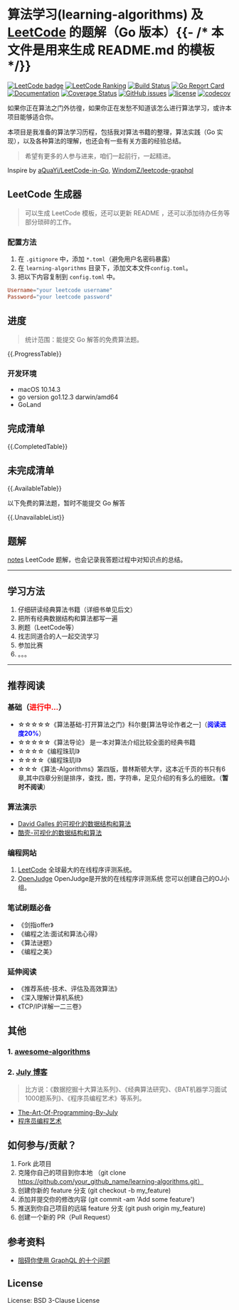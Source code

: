 # 算法学习(learning-algorithms) 及 [LeetCode](https://leetcode.com) 的题解（Go 版本）{{- /* 本文件是用来生成 README.md 的模板 */}}

[![LeetCode badge](https://leetcode-badge.chyroc.cn/?name=maiyang)](https://leetcode-badge.chyroc.cn/?name=maiyang)
[![LeetCode Ranking](https://img.shields.io/badge/{{.Username}}-{{.Ranking}}-blue.svg)](https://leetcode.com/{{.Username}}/)
[![Build Status](https://travis-ci.org/yangwenmai/learning-algorithms.svg?branch=master)](https://travis-ci.org/yangwenmai/learning-algorithms)
[![Go Report Card](https://goreportcard.com/badge/github.com/yangwenmai/learning-algorithms)](https://goreportcard.com/report/github.com/yangwenmai/learning-algorithms)
[![Documentation](https://godoc.org/github.com/yangwenmai/learning-algorithms?status.svg)](http://godoc.org/github.com/yangwenmai/learning-algorithms)
[![Coverage Status](https://coveralls.io/repos/github/yangwenmai/learning-algorithms/badge.svg?branch=master)](https://coveralls.io/github/yangwenmai/learning-algorithms?branch=master)
[![GitHub issues](https://img.shields.io/github/issues/yangwenmai/learning-algorithms.svg)](https://github.com/yangwenmai/learning-algorithms/issues)
[![license](https://img.shields.io/github/license/yangwenmai/learning-algorithms.svg?maxAge=2592000)](https://github.com/yangwenmai/learning-algorithms/LICENSE)
[![codecov](https://codecov.io/gh/yangwenmai/learning-algorithms/branch/master/graph/badge.svg)](https://codecov.io/gh/yangwenmai/learning-algorithms)

如果你正在算法之门外彷徨，如果你正在发愁不知道该怎么进行算法学习，或许本项目能够适合你。

本项目是我准备的算法学习历程，包括我对算法书籍的整理，算法实践（Go 实现），以及各种算法的理解，也还会有一些有关方面的经验总结。

>希望有更多的人参与进来，咱们一起前行，一起精进。

Inspire by [aQuaYi/LeetCode-in-Go](https://github.com/aQuaYi/LeetCode-in-Go), [WindomZ/leetcode-graphql](https://github.com/WindomZ/leetcode-graphql)

## LeetCode 生成器

> 可以生成 LeetCode 模板，还可以更新 README ，还可以添加待办任务等部分琐碎的工作。

### 配置方法

1. 在 `.gitignore` 中，添加 `*.toml`（避免用户名密码暴露）
1. 在 `learning-algorithms` 目录下，添加文本文件`config.toml`。
1. 把以下内容复制到 `config.toml` 中。

```toml
Username="your leetcode username"
Password="your leetcode password"
```

## 进度

>统计范围：能提交 Go 解答的免费算法题。

{{.ProgressTable}}

### 开发环境

- macOS 10.14.3
- go version go1.12.3 darwin/amd64
- GoLand

## 完成清单

{{.CompletedTable}}

## 未完成清单

{{.AvailableTable}}

以下免费的算法题，暂时不能提交 Go 解答

{{.UnavailableList}}

## 题解

[notes](practice/notes) LeetCode 题解，也会记录我答题过程中对知识点的总结。

----

## 学习方法

1. 仔细研读经典算法书籍（详细书单见后文）
2. 把所有经典数据结构和算法都写一遍
3. 刷题（LeetCode等）
4. 找志同道合的人一起交流学习
5. 参加比赛
6. 。。。

----

## 推荐阅读

### 基础（<b style="color:red">进行中...</b>）

- ☆☆☆☆☆《算法基础-打开算法之门》科尔曼[算法导论作者之一]（<b style="color:blue">阅读进度20%</b>）
- ☆☆☆☆☆《算法导论》 是一本对算法介绍比较全面的经典书籍
- ☆☆☆☆《编程珠玑I》
- ☆☆☆☆《编程珠玑II》
- ☆☆☆《算法-Algorithms》第四版，普林斯顿大学，这本近千页的书只有6章,其中四章分别是排序，查找，图，字符串，足见介绍的有多么的细致。（**暂时不阅读**）

### 算法演示

- [David Galles 的可视化的数据结构和算法](http://www.cs.usfca.edu/~galles/visualization/)
- [酷壳-可视化的数据结构和算法](https://coolshell.cn/articles/4671.html)

### 编程网站

1. [LeetCode](http://leetcode.com/) 全球最大的在线程序评测系统。
2. [OpenJudge](http://openjudge.cn/) OpenJudge是开放的在线程序评测系统 您可以创建自己的OJ小组。

### 笔试刷题必备

- 《剑指offer》
- 《编程之法:面试和算法心得》
- 《算法谜题》
- 《编程之美》

### 延伸阅读

- 《推荐系统-技术、评估及高效算法》
- 《深入理解计算机系统》
- 《TCP/IP详解一二三卷》

## 其他

### 1. [awesome-algorithms](https://github.com/tayllan/awesome-algorithms)

### 2. [July 博客](http://blog.csdn.net/v_july_v)

>比方说：《数据挖掘十大算法系列》、《经典算法研究》、《BAT机器学习面试1000题系列》、《程序员编程艺术》等系列。

- [The-Art-Of-Programming-By-July](https://github.com/julycoding/The-Art-Of-Programming-By-July)
- [程序员编程艺术](http://blog.csdn.net/v_JULY_v/article/details/6460494)

## 如何参与/贡献？

1. Fork 此项目
2. 克隆你自己的项目到你本地 （git clone https://github.com/your_github_name/learning-algorithms.git）
2. 创建你新的 feature 分支 (git checkout -b my_feature)
3. 添加并提交你的修改内容 (git commit -am 'Add some feature')
4. 推送到你自己项目的远端 feature 分支 (git push origin my_feature)
5. 创建一个新的 PR（Pull Request）

## 参考资料

- [阻碍你使用 GraphQL 的十个问题](https://leetcode-cn.com/articles/%E9%98%BB%E7%A2%8D%E4%BD%A0%E4%BD%BF%E7%94%A8-graphql-%E7%9A%84%E5%8D%81%E4%B8%AA%E9%97%AE%E9%A2%98/)

## License

License: BSD 3-Clause License
